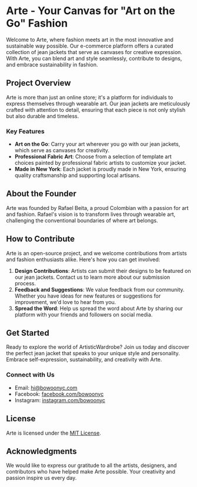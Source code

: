# Arte - Your Canvas for "Art on the Go" Fashion

Welcome to Arte, where fashion meets art in the most innovative and sustainable way possible. Our e-commerce platform offers a curated collection of jean jackets that serve as canvases for creative expression. With Arte, you can blend art and style seamlessly, contribute to designs, and embrace sustainability in fashion.

## Project Overview

Arte is more than just an online store; it's a platform for individuals to express themselves through wearable art. Our jean jackets are meticulously crafted with attention to detail, ensuring that each piece is not only stylish but also durable and timeless.

### Key Features

- **Art on the Go**: Carry your art wherever you go with our jean jackets, which serve as canvases for creativity.
- **Professional Fabric Art**: Choose from a selection of template art choices painted by professional fabric artists to customize your jacket.
- **Made in New York**: Each jacket is proudly made in New York, ensuring quality craftsmanship and supporting local artisans.

## About the Founder

Arte was founded by Rafael Beita, a proud Colombian with a passion for art and fashion. Rafael's vision is to transform lives through wearable art, challenging the conventional boundaries of where art belongs.

## How to Contribute

Arte is an open-source project, and we welcome contributions from artists and fashion enthusiasts alike. Here's how you can get involved:

1. **Design Contributions**: Artists can submit their designs to be featured on our jean jackets. Contact us to learn more about our submission process.
2. **Feedback and Suggestions**: We value feedback from our community. Whether you have ideas for new features or suggestions for improvement, we'd love to hear from you.
3. **Spread the Word**: Help us spread the word about Arte by sharing our platform with your friends and followers on social media.

## Get Started

Ready to explore the world of ArtisticWardrobe? Join us today and discover the perfect jean jacket that speaks to your unique style and personality. Embrace self-expression, sustainability, and creativity with Arte.

### Connect with Us

- Email: [hi@bowoonyc.com](mailto:hi@bowoonyc.com)
- Facebook: [facebook.com/bowoonyc](https://www.facebook.com/bowoonyc)
- Instagram: [instagram.com/bowoonyc](https://www.instagram.com/bowoonyc)

## License

Arte is licensed under the [MIT License](https://opensource.org/licenses/MIT).

## Acknowledgments

We would like to express our gratitude to all the artists, designers, and contributors who have helped make Arte possible. Your creativity and passion inspire us every day.
